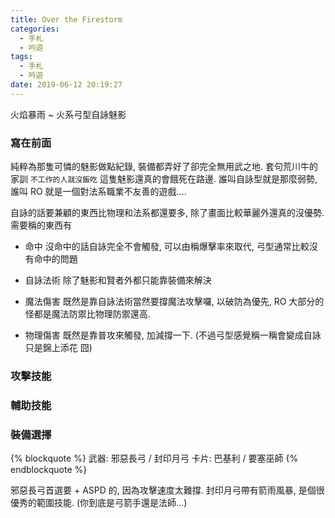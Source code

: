 ```yaml
---
title: Over the Firestorm
categories:
  - 手札
  - 吟遊
tags:
  - 手札
  - 吟遊
date: 2019-06-12 20:19:27
---
```

火焰暴雨 ~ 火系弓型自詠魅影

### 寫在前面

純粹為那隻可憐的魅影做點紀錄, 裝備都弄好了卻完全無用武之地. 套句荒川牛的家訓 `不工作的人就沒飯吃` 這隻魅影還真的會餓死在路邊. 誰叫自詠型就是那麼弱勢, 誰叫 RO 就是一個對法系職業不友善的遊戲....

自詠的話要兼顧的東西比物理和法系都還要多, 除了畫面比較華麗外還真的沒優勢. 需要稱的東西有

- 命中
  沒命中的話自詠完全不會觸發, 可以由稱爆擊率來取代, 弓型通常比較沒有命中的問題

- 自詠法術
  除了魅影和賢者外都只能靠裝備來解決

- 魔法傷害
  既然是靠自詠法術當然要撐魔法攻擊囉, 以破防為優先, RO 大部分的怪都是魔法防禦比物理防禦還高.

- 物理傷害
  既然是靠普攻來觸發, 加減撐一下. (不過弓型感覺稱一稱會變成自詠只是錦上添花 囧)

### 攻擊技能

### 輔助技能

### 裝備選擇

{% blockquote %}
武器: 邪惡長弓 / 封印月弓
卡片: 巴基利 / 要塞巫師
{% endblockquote %}

邪惡長弓首選要 + ASPD 的, 因為攻擊速度太難撐.
封印月弓帶有箭雨風暴, 是個很優秀的範圍技能. (你到底是弓箭手還是法師...)

